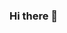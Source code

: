 ### Hi there 👋

<!--
**Anitaachu/Anitaachu** is a ✨ _special_ ✨ repository because its `README.md` (this file) appears on your GitHub profile.

Here are some ideas to get you started:

- 🔭 I’m a backend engineer and technical writer. 
- 🌱 I’m currently working with Django, Golang and RESTAPI and I write for tech blogs such as [Section](https://www.section.io/), [Vonage](https://www.vonage.com)
- 👯 I’m looking to collaborate on any open source project and build other tools
- 💬 Ask me about python/Django and anything about technical writing.
- 📫 How to reach me: anitatom20@gmail.com
- 😄 Pronouns: Her/she
- ⚡ Fun fact: I can talking the whole day about Hiphop/rap
-->
